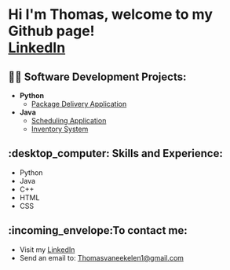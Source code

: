 <h1>Hi I'm Thomas, welcome to my Github page!<br/><a href="https://www.linkedin.com/in/joshmadakor/">LinkedIn</a></h1>

<h2>👨‍💻 Software Development Projects:</h2>

- <b>Python</b>
  - [Package Delivery Application](https://github.com/ThomasVan2/Package-Delivery-Application/blob/main/README.md)
- <b>Java</b>
  - [Scheduling Application]()
  - [Inventory System]()

<h2>:desktop_computer: Skills and Experience: </h2>

* Python
* Java
* C++
* HTML
* CSS

<h2>:incoming_envelope:To contact me:</h2>

* Visit my <a href="https://www.linkedin.com/in/joshmadakor/">LinkedIn</a>
* Send an email to: Thomasvaneekelen1@gmail.com

